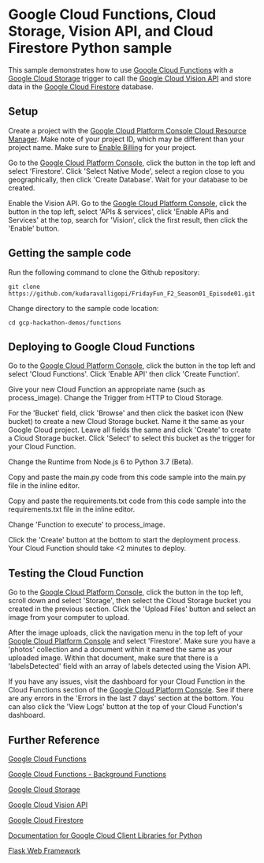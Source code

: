 # Google Cloud Functions, Cloud Storage, Vision API, and Cloud Firestore Python sample

This sample demonstrates how to use [Google Cloud Functions](https://cloud.google.com/functions/) with a [Google Cloud Storage](https://cloud.google.com/storage/) trigger to call the [Google Cloud Vision API](https://cloud.google.com/vision/) and store data in the [Google Cloud Firestore](https://cloud.google.com/firestore/) database.

## Setup

Create a project with the [Google Cloud Platform Console Cloud Resource Manager](https://console.cloud.google.com/cloud-resource-manager). Make note of your project ID, which may be different than your project name. Make sure to [Enable Billing](https://console.cloud.google.com/billing?debugUI=DEVELOPERS) for your project.

Go to the [Google Cloud Platform Console](https://console.cloud.google.com), click the button in the top left and select 'Firestore'. Click 'Select Native Mode', select a region close to you geographically, then click 'Create Database'. Wait for your database to be created.

Enable the Vision API. Go to the [Google Cloud Platform Console](https://console.cloud.google.com), click the button in the top left, select 'APIs & services', click 'Enable APIs and Services' at the top, search for 'Vision', click the first result, then click the 'Enable' button.

## Getting the sample code

Run the following command to clone the Github repository:

    git clone https://github.com/kudaravalligopi/FridayFun_F2_Season01_Episode01.git

Change directory to the sample code location:

    cd gcp-hackathon-demos/functions

## Deploying to Google Cloud Functions

Go to the [Google Cloud Platform Console](https://console.cloud.google.com), click the button in the top left and select 'Cloud Functions'. Click 'Enable API' then click 'Create Function'.

Give your new Cloud Function an appropriate name (such as process_image). Change the Trigger from HTTP to Cloud Storage.

For the 'Bucket' field, click 'Browse' and then click the basket icon (New bucket) to create a new Cloud Storage bucket. Name it the same as your Google Cloud project. Leave all fields the same and click 'Create' to create a Cloud Storage bucket. Click 'Select' to select this bucket as the trigger for your Cloud Function.

Change the Runtime from Node.js 6 to Python 3.7 (Beta).

Copy and paste the main.py code from this code sample into the main.py file in the inline editor.

Copy and paste the requirements.txt code from this code sample into the requirements.txt file in the inline editor.

Change 'Function to execute' to process_image.

Click the 'Create' button at the bottom to start the deployment process. Your Cloud Function should take <2 minutes to deploy.

## Testing the Cloud Function

Go to the [Google Cloud Platform Console](https://console.cloud.google.com), click the button in the top left, scroll down and select 'Storage', then select the Cloud Storage bucket you created in the previous section. Click the 'Upload Files' button and select an image from your computer to upload.

After the image uploads, click the navigation menu in the top left of your [Google Cloud Platform Console](https://console.cloud.google.com) and select 'Firestore'. Make sure you have a 'photos' collection and a document within it named the same as your uploaded image. Within that document, make sure that there is a 'labelsDetected' field with an array of labels detected using the Vision API.

If you have any issues, visit the dashboard for your Cloud Function in the Cloud Functions section of the [Google Cloud Platform Console](https://console.cloud.google.com). See if there are any errors in the 'Errors in the last 7 days' section at the bottom. You can also click the 'View Logs' button at the top of your Cloud Function's dashboard.

## Further Reference

[Google Cloud Functions](https://cloud.google.com/functions/docs/)

[Google Cloud Functions - Background Functions](https://cloud.google.com/functions/docs/writing/background)

[Google Cloud Storage](https://cloud.google.com/storage/docs/)

[Google Cloud Vision API](https://cloud.google.com/vision/docs/)

[Google Cloud Firestore](https://cloud.google.com/firestore/docs/)

[Documentation for Google Cloud Client Libraries for Python](https://googlecloudplatform.github.io/google-cloud-python/latest/index.html)

[Flask Web Framework](http://flask.pocoo.org/docs/1.0/)
